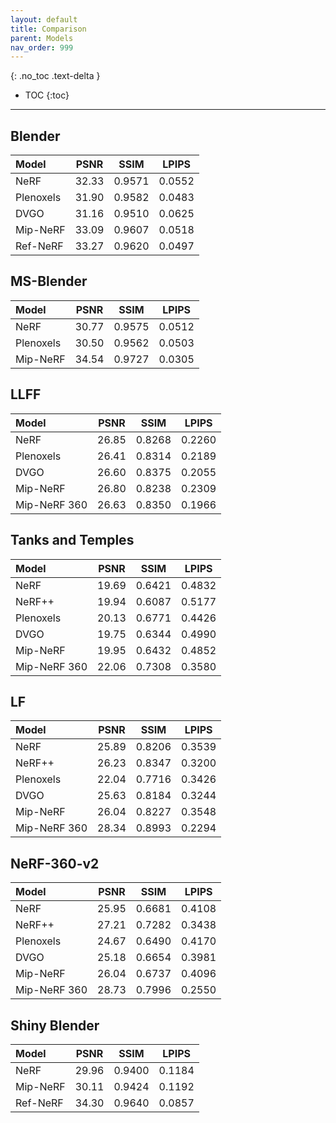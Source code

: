 ```yaml
---
layout: default
title: Comparison
parent: Models
nav_order: 999
---
```


{: .no_toc .text-delta }

- TOC
{:toc}

---

## Blender

| Model | PSNR | SSIM | LPIPS |
|:---|:---:|:---:|:---:|
| NeRF | 32.33 | 0.9571 | 0.0552 |
| Plenoxels | 31.90 | 0.9582 | 0.0483 |
| DVGO | 31.16 | 0.9510 | 0.0625 |
| Mip-NeRF | 33.09 | 0.9607 | 0.0518 |
| Ref-NeRF | 33.27 | 0.9620 | 0.0497 |

## MS-Blender

| Model | PSNR | SSIM | LPIPS |
|:---|:---:|:---:|:---:|
| NeRF | 30.77 | 0.9575 | 0.0512 |
| Plenoxels | 30.50 | 0.9562 | 0.0503 |
| Mip-NeRF | 34.54 | 0.9727 | 0.0305 |

## LLFF

| Model | PSNR | SSIM | LPIPS |
|:---|:---:|:---:|:---:|
| NeRF | 26.85 | 0.8268 | 0.2260 |
| Plenoxels | 26.41 | 0.8314 | 0.2189 |
| DVGO | 26.60 | 0.8375 | 0.2055 |
| Mip-NeRF | 26.80 | 0.8238 | 0.2309 |
| Mip-NeRF 360 | 26.63 | 0.8350 | 0.1966 |

## Tanks and Temples

| Model | PSNR | SSIM | LPIPS |
|:---|:---:|:---:|:---:|
| NeRF | 19.69 | 0.6421 | 0.4832 |
| NeRF++ | 19.94 | 0.6087 | 0.5177 |
| Plenoxels | 20.13 | 0.6771 | 0.4426 |
| DVGO | 19.75 | 0.6344 | 0.4990 |
| Mip-NeRF | 19.95 | 0.6432 | 0.4852 |
| Mip-NeRF 360 | 22.06 | 0.7308 | 0.3580 |

## LF

| Model | PSNR | SSIM | LPIPS |
|:---|:---:|:---:|:---:|
| NeRF | 25.89 | 0.8206 | 0.3539 |
| NeRF++ | 26.23 | 0.8347 | 0.3200 |
| Plenoxels | 22.04 | 0.7716 | 0.3426 |
| DVGO | 25.63 | 0.8184 | 0.3244 |
| Mip-NeRF | 26.04 | 0.8227 | 0.3548 |
| Mip-NeRF 360 | 28.34 | 0.8993 | 0.2294 |

## NeRF-360-v2

| Model | PSNR | SSIM | LPIPS |
|:---|:---:|:---:|:---:|
| NeRF | 25.95 | 0.6681 | 0.4108 |
| NeRF++ | 27.21 | 0.7282 | 0.3438 |
| Plenoxels | 24.67 | 0.6490 | 0.4170 |
| DVGO | 25.18 | 0.6654 | 0.3981 |
| Mip-NeRF | 26.04 | 0.6737 | 0.4096 |
| Mip-NeRF 360 | 28.73 | 0.7996 | 0.2550 |

## Shiny Blender

| Model | PSNR | SSIM | LPIPS |
|:---|:---:|:---:|:---:|
| NeRF | 29.96 | 0.9400 | 0.1184 |
| Mip-NeRF | 30.11 | 0.9424 | 0.1192 |
| Ref-NeRF | 34.30 | 0.9640 | 0.0857 |
